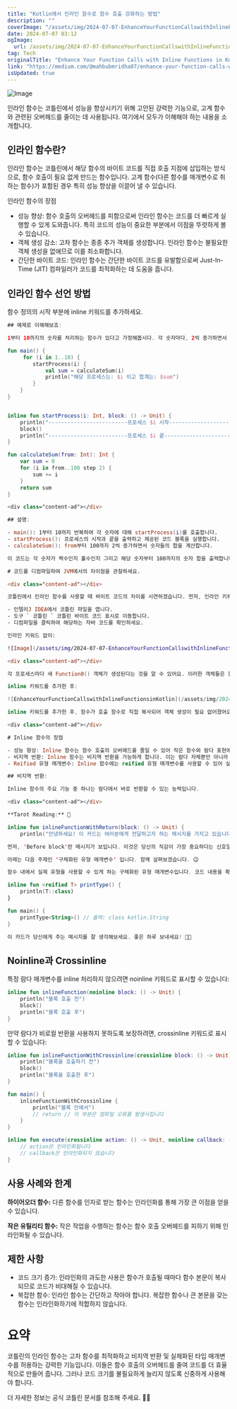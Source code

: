 ```yaml
---
title: "Kotlin에서 인라인 함수로 함수 호출 강화하는 방법"
description: ""
coverImage: "/assets/img/2024-07-07-EnhanceYourFunctionCallswithInlineFunctionsinKotlin_0.png"
date: 2024-07-07 03:12
ogImage: 
  url: /assets/img/2024-07-07-EnhanceYourFunctionCallswithInlineFunctionsinKotlin_0.png
tag: Tech
originalTitle: "Enhance Your Function Calls with Inline Functions in Kotlin"
link: "https://medium.com/@mahbubmridha07/enhance-your-function-calls-with-inline-functions-in-kotlin-dfe1d938648d"
isUpdated: true
---
```






![Image](/assets/img/2024-07-07-EnhanceYourFunctionCallswithInlineFunctionsinKotlin_0.png)

인라인 함수는 코틀린에서 성능을 향상시키기 위해 고안된 강력한 기능으로, 고계 함수와 관련된 오버헤드를 줄이는 데 사용됩니다. 여기에서 모두가 이해해야 하는 내용을 소개합니다.

## 인라인 함수란?

인라인 함수는 코틀린에서 해당 함수의 바이트 코드를 직접 호출 지점에 삽입하는 방식으로, 함수 호출이 필요 없게 만드는 함수입니다. 고계 함수(다른 함수를 매개변수로 취하는 함수)가 포함된 경우 특히 성능 향상을 이끌어 낼 수 있습니다.

<div class="content-ad"></div>

인라인 함수의 장점

- 성능 향상: 함수 호출의 오버헤드를 피함으로써 인라인 함수는 코드를 더 빠르게 실행할 수 있게 도와줍니다. 특히 코드의 성능이 중요한 부분에서 이점을 뚜렷하게 볼 수 있습니다.
- 객체 생성 감소: 고차 함수는 종종 추가 객체를 생성합니다. 인라인 함수는 불필요한 객체 생성을 없애므로 이를 최소화합니다.
- 간단한 바이트 코드: 인라인 함수는 간단한 바이트 코드를 유발함으로써 Just-In-Time (JIT) 컴파일러가 코드를 최적화하는 데 도움을 줍니다.

## 인라인 함수 선언 방법

함수 정의의 시작 부분에 inline 키워드를 추가하세요.

<div class="content-ad"></div>

```kotlin
## 예제로 이해해보죠:

1부터 10까지의 숫자를 처리하는 함수가 있다고 가정해봅시다. 각 숫자마다, 2씩 증가하면서 100까지의 숫자의 합을 계산하고 그 합을 출력합니다.

fun main() {
     for (i in 1..10) {
        startProcess(i) {
            val sum = calculateSum(i)
            println("해당 프로세스는: $i 이고 합계는: $sum")
        }
    }
}


inline fun startProcess(i: Int, block: () -> Unit) {
    println("-------------------------프로세스 $i 시작--------------------------------")
    block()
    println("-------------------------프로세스 $i 끝---------------------------------\n\n")
}

fun calculateSum(from: Int): Int {
    var sum = 0
    for (i in from..100 step 2) {
        sum += i
    }
    return sum
}

<div class="content-ad"></div>

## 설명:

- main(): 1부터 10까지 반복하여 각 숫자에 대해 startProcess(i)를 호출합니다.
- startProcess(): 프로세스의 시작과 끝을 출력하고 제공된 코드 블록을 실행합니다.
- calculateSum(): from부터 100까지 2씩 증가하면서 숫자들의 합을 계산합니다.

이 코드는 각 숫자가 짝수인지 홀수인지 그리고 해당 숫자부터 100까지의 숫자 합을 출력합니다.

# 코드를 디컴파일하여 JVM에서의 차이점을 관찰하세요.

<div class="content-ad"></div>

코틀린에서 인라인 함수를 사용할 때 바이트 코드의 차이를 시연하겠습니다. 먼저, 인라인 키워드 없이 코드를 디컴파일하고 바이트 코드를 관찰합니다. 그런 다음, 함수에 인라인 키워드를 추가하고 다시 디컴파일하여 바이트 코드가 어떻게 변경되는지 확인해 봅니다.

- 인텔리J IDEA에서 코틀린 파일을 엽니다.
- 도구 ` 코틀린 ` 코틀린 바이트 코드 표시로 이동합니다.
- 디컴파일을 클릭하여 해당하는 자바 코드를 확인하세요.

인라인 키워드 없이:

![Image](/assets/img/2024-07-07-EnhanceYourFunctionCallswithInlineFunctionsinKotlin_1.png)

<div class="content-ad"></div>

각 프로세스마다 새 Function0() 객체가 생성된다는 것을 알 수 있어요. 이러한 객체들은 힙 메모리에 할당되며, 이는 메모리와 성능 측면에서 비용이 발생할 수 있어요. 이제 우리는 inline 키워드를 추가하면 어떻게 되는지 알아볼게요.

inline 키워드를 추가한 후:

![EnhanceYourFunctionCallswithInlineFunctionsinKotlin](/assets/img/2024-07-07-EnhanceYourFunctionCallswithInlineFunctionsinKotlin_2.png)

inline 키워드를 추가한 후, 함수가 호출 함수로 직접 복사되어 객체 생성이 필요 없어졌어요. 이로써 메모리 사용량과 성능이 최적화되었답니다.

<div class="content-ad"></div>

# Inline 함수의 장점

- 성능 향상: Inline 함수는 함수 호출의 오버헤드를 줄일 수 있어 작은 함수와 람다 표현에 특히 유용합니다.
- 비지역 반환: Inline 함수는 비지역 반환을 가능하게 합니다. 이는 람다 자체뿐만 아니라 호출하는 함수에서도 반환할 수 있음을 의미합니다.
- Reified 유형 매개변수: Inline 함수에는 reified 유형 매개변수를 사용할 수 있어 실행 중에 유형 매개변수를 실제 유형으로 사용할 수 있습니다.

## 비지역 반환:

Inline 함수의 주요 기능 중 하나는 람다에서 바로 반환할 수 있는 능력입니다.

<div class="content-ad"></div>

**Tarot Reading:** 🌟

inline fun inlineFunctionWithReturn(block: () -> Unit) {
    println("안녕하세요! 이 카드는 여러분에게 전달하고자 하는 메시지를 가지고 있습니다. 지금부터 해석해보겠습니다.

먼저, 'Before block'란 메시지가 보입니다. 이것은 당신의 직감이 가장 중요하다는 신호일 수 있습니다. 그 다음으로 'Inside block'란 메시지가 나타나는데, 이는 당신이 내부 자아와 대면하고 있는 중요한 시간일 수 있습니다. 그리고 '이 부분은 실행되지 않습니다' 라는 메시지가 있습니다. 이것은 현재의 결정이 중요하며, 미래를 바라보는 것이 좋겠다는 힌트를 주고 있습니다.

아래는 다음 주제인 '구체화된 유형 매개변수' 입니다. 함께 살펴보겠습니다. 😉

함수 내에서 실제 유형을 사용할 수 있게 하는 구체화된 유형 매개변수입니다. 코드 내용을 확인해보세요:

inline fun <reified T> printType() {
    println(T::class)
}

fun main() {
    printType<String>() // 출력: class kotlin.String
}

이 카드가 당신에게 주는 메시지를 잘 생각해보세요. 좋은 하루 보내세요! 🌙🔮
```

<div class="content-ad"></div>

## Noinline과 Crossinline

특정 람다 매개변수를 inline 처리하지 않으려면 noinline 키워드로 표시할 수 있습니다:

```kotlin
inline fun inlineFunction(noinline block: () -> Unit) {
    println("블록 호출 전")
    block()
    println("블록 호출 후")
}
```

만약 람다가 비로컬 반환을 사용하지 못하도록 보장하려면, crossinline 키워드로 표시할 수 있습니다:

<div class="content-ad"></div>

```kotlin
inline fun inlineFunctionWithCrossinline(crossinline block: () -> Unit) {
    println("블록을 호출하기 전")
    block()
    println("블록을 호출한 후")
}

fun main() {
    inlineFunctionWithCrossinline {
        println("블록 안에서")
        // return // 이 부분은 컴파일 오류를 발생시킵니다
    }
}
```

```kotlin
inline fun execute(crossinline action: () -> Unit, noinline callback: () -> Unit) {
    // action은 인라인화됩니다
    // callback은 인라인화되지 않습니다
}
```

## 사용 사례와 한계


<div class="content-ad"></div>

**하이어오더 함수:** 다른 함수를 인자로 받는 함수는 인라인화를 통해 가장 큰 이점을 얻을 수 있습니다.

**작은 유틸리티 함수:** 작은 작업을 수행하는 함수는 함수 호출 오버헤드를 피하기 위해 인라인화될 수 있습니다.

## 제한 사항

- 코드 크기 증가: 인라인화의 과도한 사용은 함수가 호출될 때마다 함수 본문이 복사되므로 코드가 비대해질 수 있습니다.
- 복잡한 함수: 인라인 함수는 간단하고 작아야 합니다. 복잡한 함수나 큰 본문을 갖는 함수는 인라인화하기에 적합하지 않습니다.

# 요약

<div class="content-ad"></div>

코틀린의 인라인 함수는 고차 함수를 최적화하고 비지역 반환 및 실체화된 타입 매개변수를 허용하는 강력한 기능입니다. 이들은 함수 호출의 오버헤드를 줄여 코드를 더 효율적으로 만들어 줍니다. 그러나 코드 크기를 불필요하게 늘리지 않도록 신중하게 사용해야 합니다.

더 자세한 정보는 공식 코틀린 문서를 참조해 주세요. 🔮✨